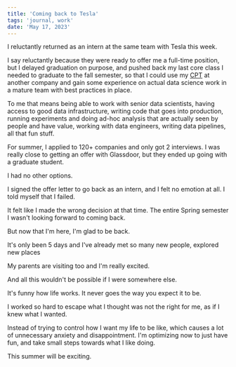 ```yaml
---
title: 'Coming back to Tesla'
tags: 'journal, work'
date: 'May 17, 2023'
---
```


I reluctantly returned as an intern at the same team with Tesla this week.

I say reluctantly because they were ready to offer me a full-time position, but I delayed graduation on purpose, and pushed back my last core class I needed to graduate to the fall semester, so that I could use my [CPT](https://www.ice.gov/sevis/practical-training) at another company and gain some experience on actual data science work in a mature team with best practices in place.

To me that means being able to work with senior data scientists, having access to good data infrastructure, writing code that goes into production, running experiments and doing ad-hoc analysis that are actually seen by people and have value, working with data engineers, writing data pipelines, all that fun stuff.

For summer, I applied to 120+ companies and only got 2 interviews. I was really close to getting an offer with Glassdoor, but they ended up going with a graduate student.

I had no other options.

I signed the offer letter to go back as an intern, and I felt no emotion at all. I told myself that I failed.

It felt like I made the wrong decision at that time. The entire Spring semester I wasn't looking forward to coming back.

But now that I'm here, I'm glad to be back.

It's only been 5 days and I've already met so many new people, explored new places

My parents are visiting too and I'm really excited.

And all this wouldn't be possible if I were somewhere else.

It's funny how life works. It never goes the way you expect it to be.

I worked so hard to escape what I thought was not the right for me, as if I knew what I wanted.

Instead of trying to control how I want my life to be like, which causes a lot of unnecessary anxiety and disappointment. I'm optimizing now to just have fun, and take small steps towards what I like doing.

This summer will be exciting.
